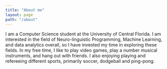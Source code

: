 ```yaml
---
title: "About me"
layout: page
path: "/about"
---
```


I am a Computer Science student at the University of Central Florida. I am interested in the field of Neuro-linguistic Programming, Machine Learning, and data analytics overall, so I have invested my time in exploring these fields. In my free time, I like to play video games, play a number musical instruments, and hang out with friends. I also enjoying playing and refereeing different sports, primarily soccer, dodgeball and ping-pong.
